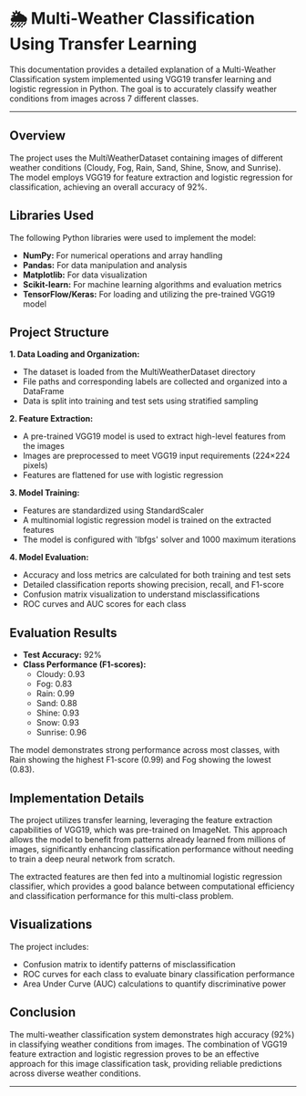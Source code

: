 # 🌦️ Multi-Weather Classification Using Transfer Learning

This documentation provides a detailed explanation of a Multi-Weather Classification system implemented using VGG19 transfer learning and logistic regression in Python. The goal is to accurately classify weather conditions from images across 7 different classes.

---

## Overview

The project uses the MultiWeatherDataset containing images of different weather conditions (Cloudy, Fog, Rain, Sand, Shine, Snow, and Sunrise). The model employs VGG19 for feature extraction and logistic regression for classification, achieving an overall accuracy of 92%.

## Libraries Used

The following Python libraries were used to implement the model:

- **NumPy:** For numerical operations and array handling
- **Pandas:** For data manipulation and analysis
- **Matplotlib:** For data visualization
- **Scikit-learn:** For machine learning algorithms and evaluation metrics
- **TensorFlow/Keras:** For loading and utilizing the pre-trained VGG19 model

## Project Structure

**1. Data Loading and Organization:**
- The dataset is loaded from the MultiWeatherDataset directory
- File paths and corresponding labels are collected and organized into a DataFrame
- Data is split into training and test sets using stratified sampling

**2. Feature Extraction:**
- A pre-trained VGG19 model is used to extract high-level features from the images
- Images are preprocessed to meet VGG19 input requirements (224×224 pixels)
- Features are flattened for use with logistic regression

**3. Model Training:**
- Features are standardized using StandardScaler
- A multinomial logistic regression model is trained on the extracted features
- The model is configured with 'lbfgs' solver and 1000 maximum iterations

**4. Model Evaluation:**
- Accuracy and loss metrics are calculated for both training and test sets
- Detailed classification reports showing precision, recall, and F1-score
- Confusion matrix visualization to understand misclassifications
- ROC curves and AUC scores for each class

## Evaluation Results

- **Test Accuracy:** 92%
- **Class Performance (F1-scores):**
  - Cloudy: 0.93
  - Fog: 0.83
  - Rain: 0.99
  - Sand: 0.88
  - Shine: 0.93
  - Snow: 0.93
  - Sunrise: 0.96

The model demonstrates strong performance across most classes, with Rain showing the highest F1-score (0.99) and Fog showing the lowest (0.83).

## Implementation Details

The project utilizes transfer learning, leveraging the feature extraction capabilities of VGG19, which was pre-trained on ImageNet. This approach allows the model to benefit from patterns already learned from millions of images, significantly enhancing classification performance without needing to train a deep neural network from scratch.

The extracted features are then fed into a multinomial logistic regression classifier, which provides a good balance between computational efficiency and classification performance for this multi-class problem.

## Visualizations

The project includes:
- Confusion matrix to identify patterns of misclassification
- ROC curves for each class to evaluate binary classification performance
- Area Under Curve (AUC) calculations to quantify discriminative power

## Conclusion

The multi-weather classification system demonstrates high accuracy (92%) in classifying weather conditions from images. The combination of VGG19 feature extraction and logistic regression proves to be an effective approach for this image classification task, providing reliable predictions across diverse weather conditions.

---
